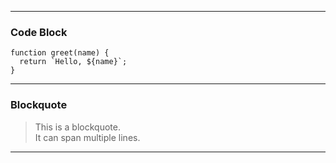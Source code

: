 
---

### Code Block

```
function greet(name) {
  return `Hello, ${name}`;
}
```

---

### Blockquote

> This is a blockquote.  
> It can span multiple lines.

---
